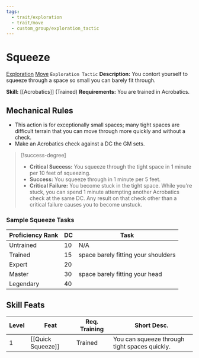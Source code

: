 ```yaml
---
tags:
  - trait/exploration
  - trait/move
  - custom_group/exploration_tactic
---
```

# Squeeze

[Exploration](Exploration.md "General Trait") [Move](Move.md "General Trait") `Exploration Tactic`
**Description:** You contort yourself to squeeze through a space so small you can barely fit through. 

**Skill:** [[Acrobatics]] (Trained)
**Requirements:**  You are trained in Acrobatics.

## Mechanical Rules

- This action is for exceptionally small spaces; many tight spaces are difficult terrain that you can move through more quickly and without a check. 
- Make an Acrobatics check against a DC the GM sets.

> [!success-degree] 
>- **Critical Success:** You squeeze through the tight space in 1 minute per 10 feet of squeezing. 
>- **Success:** You squeeze through in 1 minute per 5 feet.  
>- **Critical Failure:** You become stuck in the tight space. While you're stuck, you can spend 1 minute attempting another Acrobatics check at the same DC. Any result on that check other than a critical failure causes you to become unstuck.

### Sample Squeeze Tasks

| **Proficiency Rank** | **DC** | Task                                |
| -------------------- | ------ | ----------------------------------- |
| Untrained            | 10     | N/A                                 |
| Trained              | 15     | space barely fitting your shoulders |
| Expert               | 20     |                                     |
| Master               | 30     | space barely fitting your head      |
| Legendary            | 40     |                                     |


## Skill Feats

| Level | Feat                    | Req. Training | Short Desc.                                   |
| ----- | ----------------------- | ------------- | --------------------------------------------- |
| 1     | [[Quick Squeeze]]       | Trained       | You can squeeze through tight spaces quickly. |
